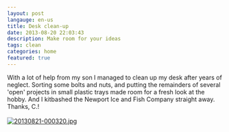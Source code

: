 ```yaml
---
layout: post
langauge: en-us
title: Desk clean-up
date: 2013-08-20 22:03:43
description: Make room for your ideas
tags: clean
categories: home
featured: true 
---
```


With a lot of help from my son I managed to clean up my desk after years of neglect. Sorting some bolts and nuts, and putting the remainders of several 'open' projects in small plastic trays made room for a fresh look at the hobby. 
And I kitbashed the Newport Ice and Fish Company straight away. Thanks, C.!<br /><br /><a href="http://www.ebroerse.nl/blog/wp-content/uploads/2013/08/20130821-000320.jpg"><img src="http://www.ebroerse.nl/blog/wp-content/uploads/2013/08/20130821-000320.jpg" alt="20130821-000320.jpg" class="alignnone size-full" /></a>